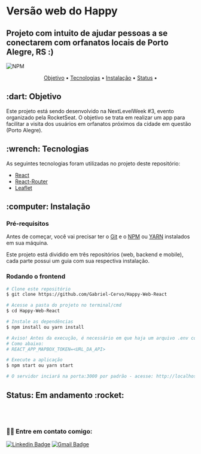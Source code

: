 # Versão web do Happy

## Projeto com intuito de ajudar pessoas a se conectarem com orfanatos locais de Porto Alegre, RS :)

![NPM](https://img.shields.io/npm/l/express)

<p align="center">
 <a href="#objetivo">Objetivo</a> •
 <a href="#tecnologias">Tecnologias</a> • 
 <a href="#instalacao">Instalação</a> • 
 <a href="#status">Status</a> • 
</p>

<h2 id="objetivo">:dart: Objetivo</h2>
Este projeto está sendo desenvolvido na NextLevelWeek #3, evento organizado pela RocketSeat. O objetivo se trata em realizar um app para facilitar a visita dos usuários em orfanatos próximos da cidade em questão (Porto Alegre).

<h2 id="tecnologias">:wrench: Tecnologias</h2>

As seguintes tecnologias foram utilizadas no projeto deste repositório:

- [React](https://reactjs.org/)
- [React-Router](https://reactrouter.com/)
- [Leaflet](https://leafletjs.com/)

<h2 id="instalacao">:computer: Instalação</h2>

### Pré-requisitos

Antes de começar, você vai precisar ter o [Git](https://git-scm.com) e o [NPM](https://www.npmjs.com/) ou [YARN](https://yarnpkg.com/) instalados em sua máquina.

Este projeto está dividido em três repositórios (web, backend e mobile), cada parte possui um guia com sua respectiva instalação.

### Rodando o frontend

```bash
# Clone este repositório
$ git clone https://github.com/Gabriel-Cervo/Happy-Web-React

# Acesse a pasta do projeto no terminal/cmd
$ cd Happy-Web-React

# Instale as dependências
$ npm install ou yarn install

# Aviso! Antes da execução, é necessário em que haja um arquivo .env contendo as informações da key de acesso ao mapbox, caso não há, crie uma conta e peça a mesma.
# Como abaixo:
# REACT_APP_MAPBOX_TOKEN=<URL_DA_API>

# Execute a aplicação
$ npm start ou yarn start

# O servidor inciará na porta:3000 por padrão - acesse: http://localhost:3000.
```

<h2 id="status">Status: Em andamento :rocket:</h2>

<br />
<br />

### 👋🏽 Entre em contato comigo:

[![Linkedin Badge](https://img.shields.io/badge/Gabriel--Cervo-Linkedin-blue?link=https://www.linkedin.com/in/joaogabrielcervo/?style=flat-square&logo=Linkedin)](https://www.linkedin.com/in/joaogabrielcervo)
[![Gmail Badge](https://img.shields.io/badge/Gabriel--Cervo-Email-red?link=mailto:joaogabrieldouradocervo@gmail.com/?style=flat-square&logo=Gmail&logoColor=white)](mailto:joaogabrieldouradocervo@gmail.com)
